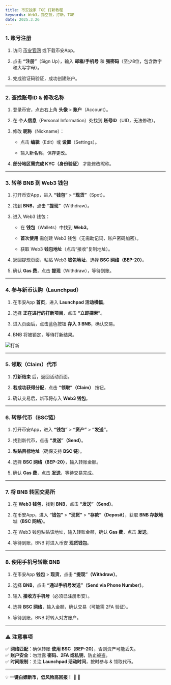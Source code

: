```yaml
---
title: 币安独家 TGE 打新教程
keywords: Web3，撸空投，打新，TGE
date: 2025.3.26
---
```

### **1. 账号注册**

1. 访问 [币安官网](https://binance.com/) 或下载币安App。
    
2. 点击 **“注册”**（Sign Up），输入 **邮箱/手机号** 和 **强密码**（至少8位，包含数字和大写字母）。
    
3. 完成验证码验证，成功创建账户。
    

---

### **2. 查找账号ID & 修改名称**

1. 登录币安，点击右上角 **头像** > **账户**（Account）。
    
2. 在 **个人信息**（Personal Information）处找到 **账号ID**（UID，无法修改）。
    
3. 修改 **昵称**（Nickname）：
    
    - 点击 **编辑**（Edit）或 **设置**（Settings）。
        
    - 输入新名称，保存更改。
        
4. **部分地区需完成 KYC（身份验证）** 才能修改昵称。
    

---

### **3. 转移 BNB 到 Web3 钱包**

1. 打开币安App，进入 **“钱包”** > **“现货”**（Spot）。
    
2. 找到 **BNB**，点击 **“提现”**（Withdraw）。
    
3. 进入 Web3 钱包：
    
    - 在 **钱包**（Wallets）中找到 **Web3**。
        
    - **首次使用** 需创建 Web3 钱包（无需助记词，账户密码加密）。
        
    - 获取 Web3 **钱包地址**（点击“接收”复制地址）。
        
4. 返回提现页面，粘贴 Web3 **钱包地址**，选择 **BSC 网络（BEP-20）**。
    
5. 确认 **Gas 费**，点击 **提现**（Withdraw），等待到账。
    

---

### **4. 参与新币认购（Launchpad）**

1. 在币安App **首页**，进入 **Launchpad 活动横幅**。
    
2. 选择 **正在进行的打新项目**，点击 **“立即探索”**。
    
3. 进入页面后，点击蓝色按钮 **存入 3 BNB**，确认交易。
    
4. BNB 将被锁定，等待打新结果。
    

![打新](https://static.learn.css.show/biance-tge.png)

---

### **5. 领取（Claim）代币**

1. **打新结束** 后，返回活动页面。
    
2. **若成功获得分配**，点击 **“领取”（Claim）** 按钮。
    
3. 确认交易后，新币将存入 **Web3 钱包**。
    

---

### **6. 转移代币（BSC链）**

1. 打开币安App，进入 **“钱包”** > **“资产”** > **“发送”**。
    
2. 找到新代币，点击 **“发送”（Send）**。
    
3. **粘贴目标地址**（确保支持 **BSC 链**）。
    
4. 选择 **BSC 网络（BEP-20）**，输入转账金额。
    
5. 确认 **Gas 费**，点击 **发送**，等待交易完成。
    

---

### **7. 将 BNB 转回交易所**

1. 在 **Web3 钱包**，找到 **BNB**，点击 **“发送”（Send）**。
    
2. 在币安App，进入 **“钱包”** > **“现货”** > **“存款”（Deposit）**，获取 **BNB 存款地址（BSC 网络）**。
    
3. 在 Web3 钱包粘贴该地址，输入转账金额，确认 **Gas 费**，点击 **发送**。
    
4. 等待到账，BNB 将进入币安 **现货钱包**。
    

---

### **8. 使用手机号转账 BNB**

1. 在币安App **钱包** > **现货**，点击 **“提现”（Withdraw）**。
    
2. 选择 **BNB**，点击 **“通过手机号发送”（Send via Phone Number）**。
    
3. 输入 **接收方手机号**（必须已注册币安）。
    
4. 选择 **BSC 网络**，输入金额，确认交易（可能需 2FA 验证）。
    
5. 等待到账，BNB 将转入对方账户。
    

---

### **⚠️ 注意事项**

✅ **网络匹配**：确保转账 **使用 BSC（BEP-20）**，否则资产可能丢失。  
✅ **账户安全**：勿泄露 **密码、2FA 或私钥**，防止被盗。  
✅ **时间限制**：关注 **Launchpad 活动时间**，按时参与 & 领取代币。

---

💡 **一键白嫖新币，低风险高回报！** 🎉 🚀